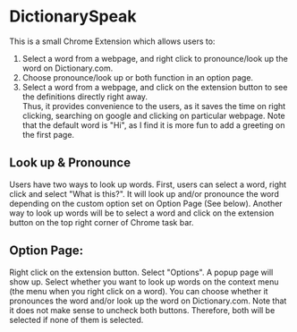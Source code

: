 # DictionarySpeak 
This is a small Chrome Extension which allows users to:  
1. Select a word from a webpage, and right click to pronounce/look up the word on Dictionary.com.
2. Choose pronounce/look up or both function in an option page.
3. Select a word from a webpage, and click on the extension button to see the definitions directly right away.  
Thus, it provides convenience to the users, as it saves the time on right clicking, searching on google and clicking on particular webpage. Note that the default word is "Hi", as I find it is more fun to add a greeting on the first page.
 
## Look up & Pronounce
Users have two ways to look up words. First, users can select a word, right click and select "What is this?". It will look up and/or pronounce the word depending on the custom option set on Option Page (See below). Another way to look up words will be to select a word and click on the extension button on the top right corner of Chrome task bar.

## Option Page:
Right click on the extension button. Select "Options". A popup page will show up. Select whether you want to look up words on the context menu (the menu when you right click on a word). You can choose whether it pronounces the word and/or look up the word on Dictionary.com. Note that it does not make sense to uncheck both buttons. Therefore, both will be selected if none of them is selected.
